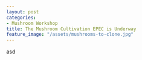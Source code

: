 ```yaml
---
layout: post
categories:
- Mushroom Workshop
title: The Mushroom Cultivation EPEC is Underway
feature_image: "/assets/mushrooms-to-clone.jpg"
---
```


asd
